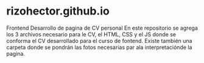 # rizohector.github.io
Frontend
Desarrollo de pagina de CV personal
En este repositorio se agrega los 3 archivos necesario para le CV, el HTML, CSS y el JS donde se conforma el CV desarrollado para el curso de fontend. Existe también una carpeta donde se pondrán las fotos necesarias par ala interpretaciónde la pagina.
